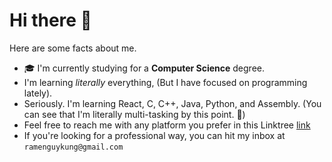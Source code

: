 # Hi there 👋

Here are some facts about me.

- 🎓 I'm currently studying for a **Computer Science** degree.
- I'm learning *literally* everything, (But I have focused on programming lately).
- Seriously. I'm learning React, C, C++, Java, Python, and Assembly. (You can see that I'm literally multi-tasking by this point. 👀)
- Feel free to reach me with any platform you prefer in this Linktree [link](https://linktr.ee/ramenguykung)
- If you're looking for a professional way, you can hit my inbox at `ramenguykung@gmail.com`
<!--
**ramenguykung/ramenguykung** is a ✨ _special_ ✨ repository because its `README.md` (this file) appears on your GitHub profile.

Here are some ideas to get you started:

- 🔭 I’m currently working on ...
- 🌱 I’m currently learning ...
- 👯 I’m looking to collaborate on ...
- 🤔 I’m looking for help with ...
- 💬 Ask me about ...
- 📫 How to reach me: ...
- 😄 Pronouns: ...
- ⚡ Fun fact: ...
-->
